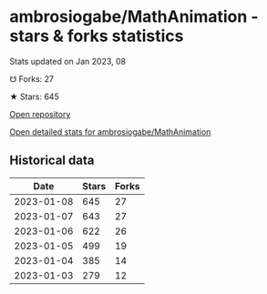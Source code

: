 # ambrosiogabe/MathAnimation - stars & forks statistics

Stats updated on Jan 2023, 08

☋ Forks: 27

★ Stars: 645

[Open repository](https://github.com/ambrosiogabe/MathAnimation)

[Open detailed stats for ambrosiogabe/MathAnimation](https://reviewgithub.com/rep/ambrosiogabe/MathAnimation)

## Historical data
| Date | Stars | Forks |
|------|-------|-------|
| 2023-01-08 | 645 | 27 | 
| 2023-01-07 | 643 | 27 | 
| 2023-01-06 | 622 | 26 | 
| 2023-01-05 | 499 | 19 | 
| 2023-01-04 | 385 | 14 | 
| 2023-01-03 | 279 | 12 | 

